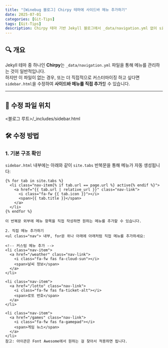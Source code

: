 ```yaml
---
title: "[Winebug 블로그] Chirpy 테마에 사이드바 메뉴 추가하기"
date: 2025-07-01
categories: [Git-Tips]
tags: [Git-Tips]
description: Chirpy 테마 기반 Jekyll 블로그에서 _data/navigation.yml 없이 sidebar.html 직접 수정으로 메뉴 추가하는 방법을 정리합니다.
---
```


## 🔍 개요

Jekyll 테마 중 하나인 **Chirpy**는 `_data/navigation.yml` 파일을 통해 메뉴를 관리하는 것이 일반적입니다.  
하지만 이 파일이 없는 경우, 또는 더 직접적으로 커스터마이징 하고 싶다면 `sidebar.html`을 수정하여 **사이드바 메뉴를 직접 추가**할 수 있습니다.

---

## 📁 수정 파일 위치
<블로그 루트>/_includes/sidebar.html

## 🛠️ 수정 방법

### 1. 기본 구조 확인

`sidebar.html` 내부에는 아래와 같이 `site.tabs` 반복문을 통해 메뉴가 자동 생성됩니다:

```liquid
{% for tab in site.tabs %}
  <li class="nav-item{% if tab.url == page.url %} active{% endif %}">
    <a href="{{ tab.url | relative_url }}" class="nav-link">
      <i class="fa-fw {{ tab.icon }}"></i>
      <span>{{ tab.title }}</span>
    </a>
  </li>
{% endfor %}

이 반복문 외부에 메뉴 항목을 직접 작성하면 원하는 메뉴를 추가할 수 있습니다.

2. 직접 메뉴 추가하기
<ul class="nav"> 내부, for문 위나 아래에 아래처럼 직접 메뉴를 추가하세요:

<!-- 커스텀 메뉴 추가 -->
<li class="nav-item">
  <a href="/weather" class="nav-link">
    <i class="fa-fw fas fa-cloud-sun"></i>
    <span>날씨 정보</span>
  </a>
</li>

<li class="nav-item">
  <a href="/lotto" class="nav-link">
    <i class="fa-fw fas fa-ticket-alt"></i>
    <span>로또 번호</span>
  </a>
</li>

<li class="nav-item">
  <a href="/games" class="nav-link">
    <i class="fa-fw fas fa-gamepad"></i>
    <span>게임 뉴스</span>
  </a>
</li>
참고: 아이콘은 Font Awesome에서 원하는 걸 찾아서 적용하면 됩니다.
